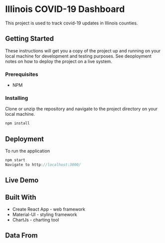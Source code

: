 # Illinois COVID-19 Dashboard

This project is used to track covid-19 updates in Illinois counties.

## Getting Started

These instructions will get you a copy of the project up and running on your local machine for development and testing purposes. See deoployment notes on how to deploy the project on a live system.

### Prerequisites

- NPM

### Installing

Clone or unzip the repository and navigate to the project directory on your local machine.

```JavaScript
npm install
```

## Deployment

To run the application

```JavaScript
npm start
Navigate to http://localhost:3000/
```

## Live Demo

## Built With
* Create React App - web framework 
* Material-UI - styling framework
* ChartJs - charting tool

## Data From
